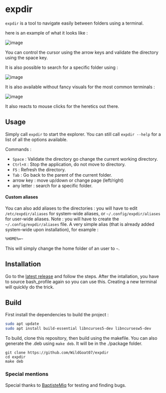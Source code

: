 # expdir

`expdir` is a tool to navigate easily between folders using a terminal.

here is an example of what it looks like :

![image](https://user-images.githubusercontent.com/30344403/116304648-17754000-a7a3-11eb-8e75-460e884dc058.png)

You can control the cursor using the arrow keys and validate the directory using the space key.

It is also possible to search for a specific folder using :

![image](https://user-images.githubusercontent.com/30344403/116304921-5d320880-a7a3-11eb-98f1-a84f3e33320a.png)

It is also available without fancy visuals for the most common terminals :

![image](https://user-images.githubusercontent.com/30344403/116305013-776be680-a7a3-11eb-84e5-23e14e37eb2e.png)

It also reacts to mouse clicks for the heretics out there.

## Usage

Simply call `expdir` to start the explorer. You can still call `expdir --help` for a list of all the options available.

Commands :
- `Space` : Validate the directory go change the current working directory.
- `Ctrl+X` : Stop the application, do not move to directory.
- `F5` : Refresh the directory.
- `Tab` : Go back to the parent of the current folder.
- arrow key : move up/down or change page (left/right)
- any letter : search for a specific folder.

#### Custom aliases

You can also add aliases to the directories : you will have to edit `/etc/expdir/aliases` for system-wide aliases, or `~/.config/expdir/aliases` for user-wide aliases. Note : you will have to create the `~/.config/expdir/aliases` file.
A very simple alias (that is already added system-wide upon installation), for example :
```sh
%HOME%=~
```

This will simply change the home folder of an user to `~`.

## Installation

Go to the [latest release](https://github.com/WildGoat07/expdir/releases/latest) and follow the steps.
After the intallation, you have to source bash_profile again so you can use this. Creating a new terminal will quickly do the trick.

## Build

First install the dependencies to build the project :
```sh
sudo apt update
sudo apt install build-essential libncurses5-dev libncursesw5-dev
```
To build, clone this repository, then build using the makefile.
You can also generate the .deb using `make deb`. It will be in the ./package folder.
```
git clone https://github.com/WildGoat07/expdir
cd expdir
make deb
```

### Special mentions

Special thanks to [BaptisteMiq](https://github.com/BaptisteMiq) for testing and finding bugs.
